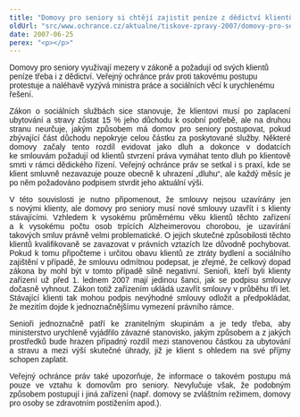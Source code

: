 ```yaml
---
title: "Domovy pro seniory si chtějí zajistit peníze z dědictví klientů &ndash; ombudsman žádá nápravu"
oldUrl: "src/www.ochrance.cz/aktualne/tiskove-zpravy-2007/domovy-pro-seniory-si-chteji-zajistit-penize-z-dedictvi-klientu-ombudsman-zada-napravu"
date: 2007-06-25
perex: "<p></p>"
---
```


<!-- imported from the old website -->

<p class="StylNadpis216b"><span style="FONT-FAMILY: Arial,sans-serif">Domovy pro seniory </span><span style="FONT-FAMILY: Arial,sans-serif">vy</span><span style="FONT-FAMILY: Arial,sans-serif">užívají mezery v zákoně a požadují od svých klientů peníze třeba i z dědictví. Veřejný ochránce práv proti takovému postupu protestuje a </span><span style="FONT-FAMILY: Arial,sans-serif">naléhavě </span><span style="FONT-FAMILY: Arial,sans-serif">vyzývá ministra práce a sociálních věcí k urychlenému řešení. </span></p><p class="Normln" style="TEXT-ALIGN: justify; MARGIN-TOP: 6pt"><span style="FONT-FAMILY: Arial,sans-serif">Zákon o sociálních službách sice stanovuje, že klientovi musí po zaplacení ubytování a stravy zůstat 15 % jeho důchodu k osobní potřebě, ale na druhou stranu neurčuje, jakým způsobem má domov pro seniory postupovat, pokud zbývající část důchodu nepokryje celou částku za poskytované služby. </span><span style="FONT-FAMILY: Arial,sans-serif">Některé domovy začaly tento rozdíl evidovat jako dluh a dokonce v dodatcích ke smlouvám požadují od klientů stvrzení práva vymáhat tento dluh po klientově smrti v rámci dědického řízení. </span><span style="FONT-FAMILY: Arial,sans-serif">Veřejný ochránce práv se setkal i s praxí, kde se klient smluvně nezavazuje pouze obecně k uhrazení „dluhu“, ale každý měsíc je po něm požadováno podpisem stvrdit </span><span style="FONT-FAMILY: Arial,sans-serif">jeho </span><span style="FONT-FAMILY: Arial,sans-serif">aktuální výši.</span></p><p class="Normln" style="TEXT-ALIGN: justify; MARGIN-TOP: 6pt"><span style="FONT-FAMILY: Arial,sans-serif">V této souvislosti je nutno připomenout, že smlouvy nejsou uzavírány jen s novými klienty, ale domovy pro seniory musí nové smlouvy </span><span style="FONT-FAMILY: Arial,sans-serif">uzavřít </span><span style="FONT-FAMILY: Arial,sans-serif">i s klienty stávajícími. Vzhledem k vysokému průměrnému věku klientů těchto zařízení a k vysokému počtu osob trpících </span><span style="FONT-FAMILY: Arial,sans-serif">Alzheimerovou</span><span style="FONT-FAMILY: Arial,sans-serif"> chorobou, je uzavírání takových smluv právně velmi problematické. O jejich skutečné způsobilosti </span><span style="FONT-FAMILY: Arial,sans-serif">těchto klientů </span><span style="FONT-FAMILY: Arial,sans-serif">kvalifikovaně se zavazovat v právních vztazích lze důvodně pochybovat. Pokud k tomu připočteme i určitou obavu klientů ze ztráty bydlení a sociálního zajištění v případě, že smlouvu odmítnou podepsat, je zřejmé, že celkový dopad zákona </span><span style="FONT-FAMILY: Arial,sans-serif">by mohl být</span><span style="FONT-FAMILY: Arial,sans-serif"> v tomto </span><span style="FONT-FAMILY: Arial,sans-serif">případě </span><span style="FONT-FAMILY: Arial,sans-serif">silně </span><span style="FONT-FAMILY: Arial,sans-serif">negativní.</span><span style="FONT-FAMILY: Arial,sans-serif"> </span><span style="FONT-FAMILY: Arial,sans-serif">Senioři, kteří byli klienty zařízení už před 1. lednem 2007 mají jedinou šanci, jak se podpisu smlouvy dočasně vyhnout. Zákon totiž zařízením ukládá uzavřít smlouvy v průběhu tří let. Stávající klienti tak mohou podpis nevýhodné smlouvy od</span><span style="FONT-FAMILY: Arial,sans-serif">ložit</span><span style="FONT-FAMILY: Arial,sans-serif"> a </span><span style="FONT-FAMILY: Arial,sans-serif">předpokládat</span><span style="FONT-FAMILY: Arial,sans-serif">, že mezitím dojde k jednoznačnějšímu vymezení právního rámce.</span></p><p class="Normln" style="TEXT-ALIGN: justify; MARGIN-TOP: 6pt"><span style="FONT-FAMILY: Arial,sans-serif">Senioři jednoznačně patří ke zranitelným skupinám</span><span style="FONT-FAMILY: Arial,sans-serif"> a je tedy třeba, aby ministerstvo urychleně vyjádřilo závazné stanovisko, jakým způsobem </span><span style="FONT-FAMILY: Arial,sans-serif">a z jakých prostředků bude hrazen případný rozdíl mezi stanovenou částkou za ubytování a stravu a mezi výší skutečné úhrady, již je klient s ohledem na své příjmy schopen zaplatit.</span></p><p class="Normln" style="TEXT-ALIGN: justify; MARGIN-TOP: 6pt"><span style="FONT-FAMILY: Arial,sans-serif">Veřejný ochránce práv také upozorňuje, že informace o takovém postupu má pouze ve vztahu k domovům pro seniory. Nevylučuje však, že podobným způsobem postupují i jiná zařízení (např. domovy se zvláštním režimem, domovy pro osoby se zdravotním postižením apod.)</span><span style="FONT-FAMILY: Arial,sans-serif">.</span></p><p class="Normln" style="TEXT-ALIGN: justify"> </p>
